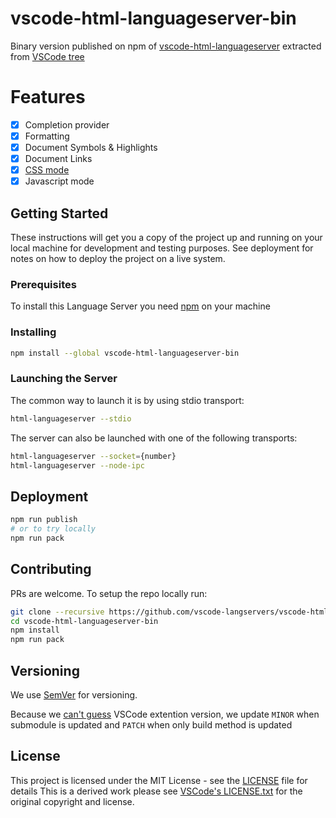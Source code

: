 # vscode-html-languageserver-bin

Binary version published on npm of [vscode-html-languageserver](https://github.com/vscode-langservers/vscode-html-languageserver) extracted from [VSCode tree](https://github.com/Microsoft/vscode/tree/master/extensions/html/server)

# Features

-   [x] Completion provider
-   [x] Formatting
-   [x] Document Symbols & Highlights
-   [x] Document Links
-   [x] [CSS mode](https://github.com/vscode-langservers/vscode-css-languageserver-bin#features)
-   [x] Javascript mode

## Getting Started

These instructions will get you a copy of the project up and running on your local machine for development and testing purposes. See deployment for notes on how to deploy the project on a live system.

### Prerequisites

To install this Language Server you need [npm](https://www.npmjs.com/get-npm) on your machine

### Installing

```bash
npm install --global vscode-html-languageserver-bin
```

### Launching the Server

The common way to launch it is by using stdio transport:

```bash
html-languageserver --stdio
```

The server can also be launched with one of the following transports:

```bash
html-languageserver --socket={number}
html-languageserver --node-ipc
```

## Deployment

```bash
npm run publish
# or to try locally
npm run pack
```

## Contributing

PRs are welcome.
To setup the repo locally run:
```bash
git clone --recursive https://github.com/vscode-langservers/vscode-html-languageserver-bin
cd vscode-html-languageserver-bin
npm install
npm run pack
```

## Versioning

We use [SemVer](http://semver.org/) for versioning.

Because we [can't guess](https://github.com/vscode-langservers/vscode-html-languageserver/blob/master/package.json#L4) VSCode extention version, we update `MINOR` when submodule is updated and `PATCH` when only build method is updated

## License

This project is licensed under the MIT License - see the [LICENSE](LICENSE) file for details
This is a derived work please see [VSCode's LICENSE.txt](https://github.com/Microsoft/vscode/blob/master/LICENSE.txt) for the original copyright and license.

